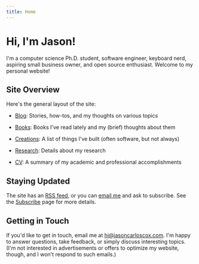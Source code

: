 ```yaml
---
title: Home
---
```


# Hi, I'm Jason!

I'm a computer science Ph.D. student, software engineer, keyboard nerd, aspiring small business owner, and open source enthusiast. Welcome to my personal website!

## Site Overview

Here's the general layout of the site:

- [Blog](/blog/): Stories, how-tos, and my thoughts on various topics

- [Books](/books/): Books I've read lately and my (brief) thoughts about them

- [Creations](/creations/): A list of things I've built (often software, but not always)

- [Research](/research/): Details about my research

- [CV](/cv/): A summary of my academic and professional accomplishments

## Staying Updated

The site has an [RSS feed](/index.xml), or you can [email me](mailto:hi@jasoncarloscox.com?subject=I%20want%20to%20subscribe!) and ask to subscribe. See the [Subscribe](/subscribe/) page for more details.

## Getting in Touch

If you'd like to get in touch, email me at [hi@jasoncarloscox.com](mailto:hi@jasoncarloscox.com). I'm happy to answer questions, take feedback, or simply discuss interesting topics. (I'm not interested in advertisements or offers to optimize my website, though, and I won't respond to such emails.)
